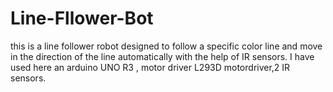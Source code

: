 # Line-Fllower-Bot
this is a line follower robot designed to follow a specific color line and move in the direction of the line automatically with the help of IR sensors.
I have used here an arduino UNO R3 , motor driver L293D motordriver,2 IR sensors.
